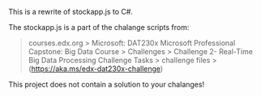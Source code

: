 This is a rewrite of stockapp.js to C#.

The stockapp.js is a part of the chalange scripts from: 
> courses.edx.org > Microsoft: DAT230x Microsoft Professional Capstone: Big Data 
> Course > Challenges > Challenge 2- Real-Time Big Data Processing 
> Challenge Tasks > challenge files > (https://aka.ms/edx-dat230x-challenge)

This project does not contain a solution to your chalanges!
